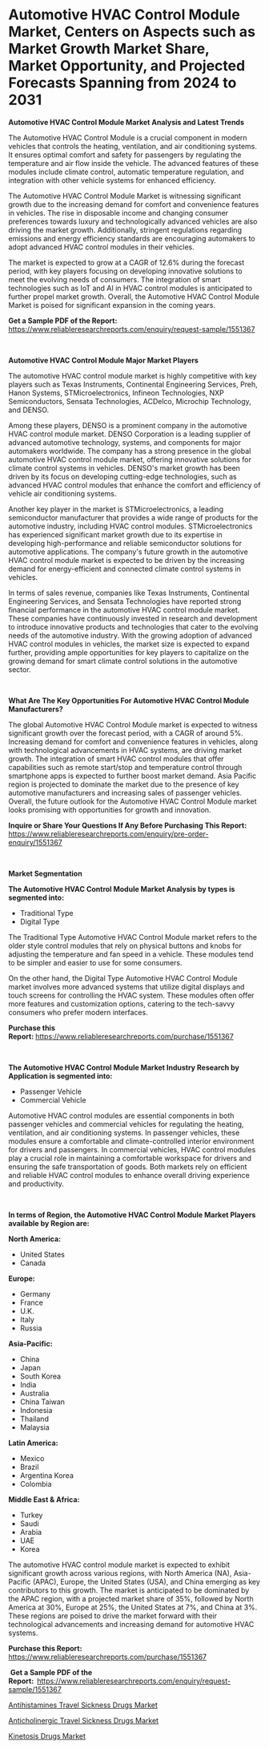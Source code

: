 <p><h1>Automotive HVAC Control Module Market, Centers on Aspects such as Market Growth Market Share, Market Opportunity, and Projected Forecasts Spanning from 2024 to 2031</h1></p><p><strong>Automotive HVAC Control Module Market Analysis and Latest Trends</strong></p>
<p><p>The Automotive HVAC Control Module is a crucial component in modern vehicles that controls the heating, ventilation, and air conditioning systems. It ensures optimal comfort and safety for passengers by regulating the temperature and air flow inside the vehicle. The advanced features of these modules include climate control, automatic temperature regulation, and integration with other vehicle systems for enhanced efficiency.</p><p>The Automotive HVAC Control Module Market is witnessing significant growth due to the increasing demand for comfort and convenience features in vehicles. The rise in disposable income and changing consumer preferences towards luxury and technologically advanced vehicles are also driving the market growth. Additionally, stringent regulations regarding emissions and energy efficiency standards are encouraging automakers to adopt advanced HVAC control modules in their vehicles.</p><p>The market is expected to grow at a CAGR of 12.6% during the forecast period, with key players focusing on developing innovative solutions to meet the evolving needs of consumers. The integration of smart technologies such as IoT and AI in HVAC control modules is anticipated to further propel market growth. Overall, the Automotive HVAC Control Module Market is poised for significant expansion in the coming years.</p></p>
<p><strong>Get a Sample PDF of the Report:&nbsp;</strong> <a href="https://www.reliableresearchreports.com/enquiry/request-sample/1551367">https://www.reliableresearchreports.com/enquiry/request-sample/1551367</a></p>
<p>&nbsp;</p>
<p><strong>Automotive HVAC Control Module Major Market Players</strong></p>
<p><p>The automotive HVAC control module market is highly competitive with key players such as Texas Instruments, Continental Engineering Services, Preh, Hanon Systems, STMicroelectronics, Infineon Technologies, NXP Semiconductors, Sensata Technologies, ACDelco, Microchip Technology, and DENSO. </p><p>Among these players, DENSO is a prominent company in the automotive HVAC control module market. DENSO Corporation is a leading supplier of advanced automotive technology, systems, and components for major automakers worldwide. The company has a strong presence in the global automotive HVAC control module market, offering innovative solutions for climate control systems in vehicles. DENSO's market growth has been driven by its focus on developing cutting-edge technologies, such as advanced HVAC control modules that enhance the comfort and efficiency of vehicle air conditioning systems. </p><p>Another key player in the market is STMicroelectronics, a leading semiconductor manufacturer that provides a wide range of products for the automotive industry, including HVAC control modules. STMicroelectronics has experienced significant market growth due to its expertise in developing high-performance and reliable semiconductor solutions for automotive applications. The company's future growth in the automotive HVAC control module market is expected to be driven by the increasing demand for energy-efficient and connected climate control systems in vehicles.</p><p>In terms of sales revenue, companies like Texas Instruments, Continental Engineering Services, and Sensata Technologies have reported strong financial performance in the automotive HVAC control module market. These companies have continuously invested in research and development to introduce innovative products and technologies that cater to the evolving needs of the automotive industry. With the growing adoption of advanced HVAC control modules in vehicles, the market size is expected to expand further, providing ample opportunities for key players to capitalize on the growing demand for smart climate control solutions in the automotive sector.</p></p>
<p>&nbsp;</p>
<p><strong>What Are The Key Opportunities For Automotive HVAC Control Module Manufacturers?</strong></p>
<p><p>The global Automotive HVAC Control Module market is expected to witness significant growth over the forecast period, with a CAGR of around 5%. Increasing demand for comfort and convenience features in vehicles, along with technological advancements in HVAC systems, are driving market growth. The integration of smart HVAC control modules that offer capabilities such as remote start/stop and temperature control through smartphone apps is expected to further boost market demand. Asia Pacific region is projected to dominate the market due to the presence of key automotive manufacturers and increasing sales of passenger vehicles. Overall, the future outlook for the Automotive HVAC Control Module market looks promising with opportunities for growth and innovation.</p></p>
<p><strong>Inquire or Share Your Questions If Any Before Purchasing This Report:</strong> <a href="https://www.reliableresearchreports.com/enquiry/pre-order-enquiry/1551367">https://www.reliableresearchreports.com/enquiry/pre-order-enquiry/1551367</a></p>
<p>&nbsp;</p>
<p><strong>Market Segmentation</strong></p>
<p><strong>The Automotive HVAC Control Module Market Analysis by types is segmented into:</strong></p>
<p><ul><li>Traditional Type</li><li>Digital Type</li></ul></p>
<p><p>The Traditional Type Automotive HVAC Control Module market refers to the older style control modules that rely on physical buttons and knobs for adjusting the temperature and fan speed in a vehicle. These modules tend to be simpler and easier to use for some consumers. </p><p>On the other hand, the Digital Type Automotive HVAC Control Module market involves more advanced systems that utilize digital displays and touch screens for controlling the HVAC system. These modules often offer more features and customization options, catering to the tech-savvy consumers who prefer modern interfaces.</p></p>
<p><strong>Purchase this Report:&nbsp;</strong><a href="https://www.reliableresearchreports.com/purchase/1551367">https://www.reliableresearchreports.com/purchase/1551367</a></p>
<p>&nbsp;</p>
<p><strong>The Automotive HVAC Control Module Market Industry Research by Application is segmented into:</strong></p>
<p><ul><li>Passenger Vehicle</li><li>Commercial Vehicle</li></ul></p>
<p><p>Automotive HVAC control modules are essential components in both passenger vehicles and commercial vehicles for regulating the heating, ventilation, and air conditioning systems. In passenger vehicles, these modules ensure a comfortable and climate-controlled interior environment for drivers and passengers. In commercial vehicles, HVAC control modules play a crucial role in maintaining a comfortable workspace for drivers and ensuring the safe transportation of goods. Both markets rely on efficient and reliable HVAC control modules to enhance overall driving experience and productivity.</p></p>
<p>&nbsp;</p>
<p><strong>In terms of Region, the Automotive HVAC Control Module Market Players available by Region are:</strong></p>
<p>
    <p> <strong> North America: </strong>
        <ul>
            <li>United States</li>
            <li>Canada</li>
        </ul>
        </p> 
    <p> <strong> Europe: </strong>
        <ul>
            <li>Germany</li>
            <li>France</li>
            <li>U.K.</li>
            <li>Italy</li>
            <li>Russia</li>
        </ul>
        </p> 
    <p> <strong> Asia-Pacific: </strong>
        <ul>
            <li>China</li>
            <li>Japan</li>
            <li>South Korea</li>
            <li>India</li>
            <li>Australia</li>
            <li>China Taiwan</li>
            <li>Indonesia</li>
            <li>Thailand</li>
            <li>Malaysia</li>
        </ul>
        </p> 
    <p> <strong> Latin America: </strong>
        <ul>
            <li>Mexico</li>
            <li>Brazil</li>
            <li>Argentina Korea</li>
            <li>Colombia</li>
        </ul>
        </p> 
    <p> <strong> Middle East & Africa: </strong>
        <ul>
            <li>Turkey</li>
            <li>Saudi</li>
            <li>Arabia</li>
            <li>UAE</li>
            <li>Korea</li>
        </ul>
    </p>
    </p>
<p><p>The automotive HVAC control module market is expected to exhibit significant growth across various regions, with North America (NA), Asia-Pacific (APAC), Europe, the United States (USA), and China emerging as key contributors to this growth. The market is anticipated to be dominated by the APAC region, with a projected market share of 35%, followed by North America at 30%, Europe at 25%, the United States at 7%, and China at 3%. These regions are poised to drive the market forward with their technological advancements and increasing demand for automotive HVAC systems.</p></p>
<p><strong>Purchase this Report: </strong><a href="https://www.reliableresearchreports.com/purchase/1551367">https://www.reliableresearchreports.com/purchase/1551367</a></p>
<p>&nbsp;<strong>Get a Sample PDF of the Report:&nbsp;&nbsp;</strong><a href="https://www.reliableresearchreports.com/enquiry/request-sample/1551367">https://www.reliableresearchreports.com/enquiry/request-sample/1551367</a></p>
<p><strong></strong></p>
<p><p><a href="https://view.publitas.com/reportprime-1/antihistamines-travel-sickness-drugs-market-size-and-examines-its-market-scope-with-a-primary-focus-on-growth-opportunities-and-forecasted-trends-spanning-from-2023-to-2030/">Antihistamines Travel Sickness Drugs Market</a></p><p><a href="https://view.publitas.com/reportprime-1/anticholinergic-travel-sickness-drugs-market-research-report-provides-critical-insights-that-can-help-shape-business-development-and-investment-strategies/">Anticholinergic Travel Sickness Drugs Market</a></p><p><a href="https://view.publitas.com/reportprime-1/kinetosis-drugs-market-research-report-the-key-to-successful-business-strategy-forecasted-for-period-from-2023-2030/">Kinetosis Drugs Market</a></p></p>